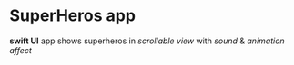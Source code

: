 # SuperHeros app
**swift UI** app shows superheros in _scrollable view_ with _sound_ & _animation affect_
